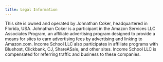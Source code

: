 ```yaml
---
title: Legal Information
---
```


This site is owned and operated by Johnathan Coker,  headquartered in Florida, USA.  Johnathan Coker is a participant in the Amazon Services LLC Associates Program, an affiliate advertising program designed to provide a means for sites to earn advertising fees by advertising and linking to Amazon.com. Income School LLC also participates in affiliate programs with Bluehost, Clickbank, CJ, ShareASale, and other sites. Income School LLC is compensated for referring traffic and business to these companies.